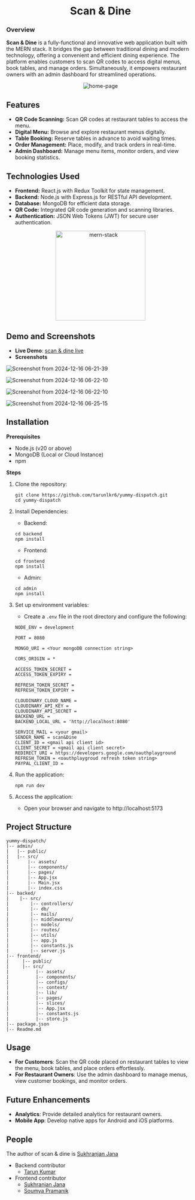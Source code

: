 <h1 align='center'>Scan & Dine</h1>

<h3>Overview</h3>
<p font-size='50px'><b>Scan & Dine</b> is a fully-functional and innovative web application built with the MERN stack. It bridges the gap between traditional dining and modern technology, offering a convenient and efficient dining experience. The platform enables customers to scan QR codes to access digital menus, book tables, and manage orders. Simultaneously, it empowers restaurant owners with an admin dashboard for streamlined operations.</p>
<div align='center'>
  <img src ='https://github.com/user-attachments/assets/0d075f0d-bb63-4f19-8b7f-2946d6afb5fb' alt='home-page'>
</div>

## Features

* **QR Code Scanning:** Scan QR codes at restaurant tables to access the menu.
* **Digital Menu:** Browse and explore restaurant menus digitally.
* **Table Booking:** Reserve tables in advance to avoid waiting times.
* **Order Management:** Place, modify, and track orders in real-time.
* **Admin Dashboard:** Manage menu items, monitor orders, and view booking statistics.

## Technologies Used

* **Frontend:** React.js with Redux Toolkit for state management.
* **Backend:** Node.js with Express.js for RESTful API development.
* **Database:** MongoDB for efficient data storage.
* **QR Code:** Integrated QR code generation and scanning libraries.
* **Authentication:** JSON Web Tokens (JWT) for secure user authentication.
<div align='center'>
  <img src="https://github.com/user-attachments/assets/e11abaf6-6bc9-4472-a51f-716993c85ec5" alt="mern-stack" height="240px">
</div>

## Demo and Screenshots
- **Live Demo**: [scan & dine live](http://scan-and-dine.onrender.com/)
- **Screenshots**

![Screenshot from 2024-12-16 06-21-39](https://github.com/user-attachments/assets/f470eb65-a76b-4ce2-abda-145acfcb1418)

![Screenshot from 2024-12-16 06-22-10](https://github.com/user-attachments/assets/6ca01840-70d0-4ddf-a2d9-f10c7e2e69fa)

![Screenshot from 2024-12-16 06-22-10](https://github.com/user-attachments/assets/b8bcdf5d-43b5-481c-b52e-60d255e438cc)

![Screenshot from 2024-12-16 06-25-15](https://github.com/user-attachments/assets/76e4d84b-9f07-4e39-b84d-d27d109d684a)


## Installation

**Prerequisites**

* Node.js (v20 or above)
* MongoDB (Local or Cloud Instance)
* npm

**Steps**

1. Clone the repository:

    ```
    git clone https://github.com/tarunlkr6/yummy-dispatch.git
    cd yummy-dispatch
    ```
2. Install Dependencies:

    * Backend:
      
     ```
     cd backend
     npm install
     ```
    * Frontend:
  
     ```
     cd frontend
     npm install
     ```
    * Admin:
      
     ```
     cd admin
     npm install
     ```
3. Set up environment variables:
   * Create a ```.env``` file in the root directory and configure the following:
   ```
   NODE_ENV = development
   
   PORT = 8080
   
   MONGO_URI = <Your mongoDB connection string>
   
   CORS_ORIGIN = *
   
   ACCESS_TOKEN_SECRET =
   ACCESS_TOKEN_EXPIRY =
   
   REFRESH_TOKEN_SECRET = 
   REFRESH_TOKEN_EXPIRY =
   
   CLOUDINARY_CLOUD_NAME = 
   CLOUDINARY_API_KEY = 
   CLOUDINARY_API_SECRET = 
   BACKEND_URL = 
   BACKEND_LOCAL_URL = 'http://localhost:8080'
   
   SERVICE_MAIL = <your gmail>
   SENDER_NAME = scan&Dine
   CLIENT_ID = <gmail api client id>
   CLIENT_SECRET = <gmail api client secret>
   REDIRECT_URI = https://developers.google.com/oauthplayground
   REFRESH_TOKEN = <oauthplaygroud refresh token string>
   PAYPAL_CLIENT_ID =
   ```
4. Run the application:
   ```
   npm run dev
   ```
5. Access the application:
   * Open your browser and navigate to http://localhost:5173
  

## Project Structure
```
yummy-dispatch/
|-- admin/
|   |-- public/
|   |-- src/
|       |-- assets/
|       |-- components/
|       |-- pages/
|       |-- App.jsx
|       |-- Main.jsx
|       |-- index.css
|-- backed/
|    |-- src/
|        |-- controllers/
|        |-- db/
|        |-- mails/
|        |-- middlewares/
|        |-- models/
|        |-- routes/
|        |-- utils/
|        |-- app.js
|        |-- constants.js
|        |-- server.js
|-- frontend/
|     |-- public/
|     |-- src/
|          |-- assets/
|          |-- components/
|          |-- configs/
|          |-- context/
|          |-- lib/
|          |-- pages/
|          |-- slices/
|          |-- App.jsx
|          |-- constants.js
|          |-- store.js
|-- package.json
|-- Readme.md
```

## Usage
 * **For Customers**: Scan the QR code placed on restaurant tables to view the menu, book tables, and place orders effortlessly.
 * **For Restaurant Owners**: Use the admin dashboard to manage menus, view customer bookings, and monitor orders.

## Future Enhancements

* **Analytics**: Provide detailed analytics for restaurant owners.
* **Mobile App**: Develop native apps for Android and iOS platforms.

## People

The author of scan & dine is <a href="https://github.com/Sukh767" target="_blank">Sukhranjan Jana</a>
  * Backend contributor
    * <a href="https://github.com/tarunlkr6" target="_blank">Tarun Kumar</a>
  * Frontend contributor
    * <a href="https://github.com/Sukh767" target="_blank">Sukhranjan Jana</a>
    * <a href="https://github.com/SoumyaT007" target="_blank">Soumya Pramanik</a>
